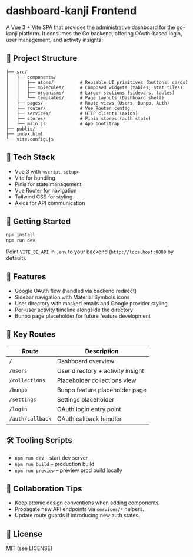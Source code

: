 # dashboard-kanji Frontend

A Vue 3 + Vite SPA that provides the administrative dashboard for the go-kanji platform. It consumes the Go backend, offering OAuth-based login, user management, and activity insights.

## 🧱 Project Structure

```
├── src/
│   ├── components/
│   │   ├── atoms/          # Reusable UI primitives (buttons, cards)
│   │   ├── molecules/      # Composed widgets (tables, stat tiles)
│   │   ├── organisms/      # Larger sections (sidebars, tables)
│   │   └── templates/      # Page layouts (Dashboard shell)
│   ├── pages/              # Route views (Users, Bunpo, Auth)
│   ├── router/             # Vue Router config
│   ├── services/           # HTTP clients (axios)
│   ├── stores/             # Pinia stores (auth state)
│   └── main.js             # App bootstrap
├── public/
├── index.html
└── vite.config.js
```

## 🧪 Tech Stack

- Vue 3 with `<script setup>`
- Vite for bundling
- Pinia for state management
- Vue Router for navigation
- Tailwind CSS for styling
- Axios for API communication

## 🚀 Getting Started

```bash
npm install
npm run dev
```

Point `VITE_BE_API` in `.env` to your backend (`http://localhost:8080` by default).

## 🌟 Features

- Google OAuth flow (handled via backend redirect)
- Sidebar navigation with Material Symbols icons
- User directory with masked emails and Google provider styling
- Per-user activity timeline alongside the directory
- Bunpo page placeholder for future feature development

## 📡 Key Routes

| Route        | Description                          |
|--------------|--------------------------------------|
| `/`          | Dashboard overview                   |
| `/users`     | User directory + activity insight    |
| `/collections` | Placeholder collections view      |
| `/bunpo`     | Bunpo feature placeholder page       |
| `/settings`  | Settings placeholder                 |
| `/login`     | OAuth login entry point              |
| `/auth/callback` | OAuth callback handler          |

## 🛠 Tooling Scripts

- `npm run dev` – start dev server
- `npm run build` – production build
- `npm run preview` – preview prod build locally

## 🤝 Collaboration Tips

- Keep atomic design conventions when adding components.
- Propagate new API endpoints via `services/*` helpers.
- Update route guards if introducing new auth states.

## 🧾 License

MIT (see LICENSE)
